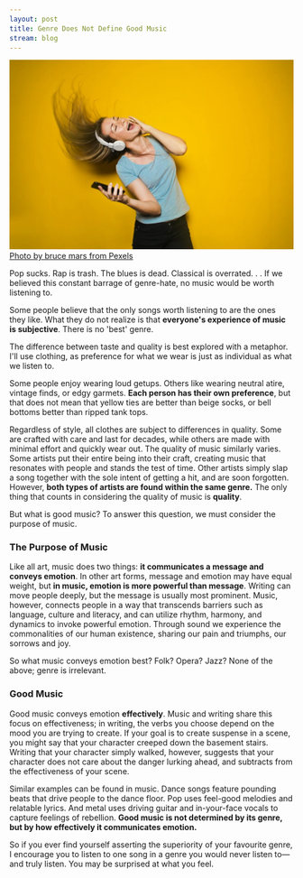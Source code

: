 ```yaml
---
layout: post
title: Genre Does Not Define Good Music
stream: blog
---
```


![Woman dancing to music](/images/music-woman.jpeg)
[Photo by bruce mars from Pexels](https://www.pexels.com/photo/photography-of-woman-listening-to-music-761963/)

Pop sucks. Rap is trash. The blues is dead. Classical is overrated. . . If we believed this constant barrage of genre-hate, no music would be worth listening to.

Some people believe that the only songs worth listening to are the ones they like. What they do not realize is that **everyone's experience of music is subjective**. There is no 'best' genre.

The difference between taste and quality is best explored with a metaphor. I'll use clothing, as preference for what we wear is just as individual as what we listen to.
<!--more-->

Some people enjoy wearing loud getups. Others like wearing neutral atire, vintage finds, or edgy garmets. **Each person has their own preference**, but that does not mean that yellow ties are better than beige socks, or bell bottoms better than ripped tank tops.

Regardless of style, all clothes are subject to differences in quality. Some are crafted with care and last for decades, while others are made with minimal effort and quickly wear out. The quality of music similarly varies. Some artists put their entire being into their craft, creating music that resonates with people and stands the test of time. Other artists simply slap a song together with the sole intent of getting a hit, and are soon forgotten. However, **both types of artists are found within the same genre.** The only thing that counts in considering the quality of music is **quality**.

But what is good music? To answer this question, we must consider the purpose of music.

### The Purpose of Music

Like all art, music does two things: **it communicates a message and conveys emotion**. In other art forms, message and emotion may have equal weight, but **in music, emotion is more powerful than message**. Writing can move people deeply, but the message is usually most prominent. Music, however, connects people in a way that transcends barriers such as language, culture and literacy, and can utilize rhythm, harmony, and dynamics to invoke powerful emotion. Through sound we experience the commonalities of our human existence, sharing our pain and triumphs, our sorrows and joy.

So what music conveys emotion best? Folk? Opera? Jazz? None of the above; genre is irrelevant.

### Good Music

Good music conveys emotion **effectively**. Music and writing share this focus on effectiveness; in writing, the verbs you choose depend on the mood you are trying to create. If your goal is to create suspense in a scene, you might say that your character creeped down the basement stairs. Writing that your character simply walked, however, suggests that your character does not care about the danger lurking ahead, and subtracts from the effectiveness of your scene.

Similar examples can be found in music. Dance songs feature pounding beats that drive people to the dance floor. Pop uses feel-good melodies and relatable lyrics. And metal uses driving guitar and in-your-face vocals to capture feelings of rebellion. **Good music is not determined by its genre, but by how effectively it communicates emotion.**

So if you ever find yourself asserting the superiority of your favourite genre, I encourage you to listen to one song in a genre you would never listen to—and truly listen. You may be surprised at what you feel.
